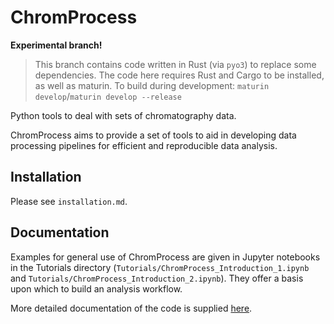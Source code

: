 # ChromProcess

**Experimental branch!**

> This branch contains code written in Rust (via `pyo3`) to replace some
> dependencies. The code here requires Rust and Cargo to be installed, as well
> as maturin.
> To build during development: `maturin develop`/`maturin develop --release`

Python tools to deal with sets of chromatography data.

ChromProcess aims to provide a set of tools to aid in developing data processing
pipelines for efficient and reproducible data analysis.

## Installation

Please see `installation.md`.

## Documentation

Examples for general use of ChromProcess are given in Jupyter notebooks in the
Tutorials directory (`Tutorials/ChromProcess_Introduction_1.ipynb` and
`Tutorials/ChromProcess_Introduction_2.ipynb`). They offer a basis upon which to
build an analysis workflow.

More detailed documentation of the code is supplied
[here](https://will-robin.github.io/ChromProcess/index.html).

